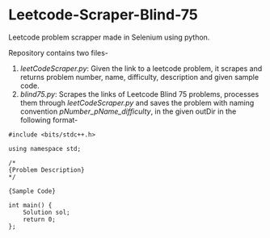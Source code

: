 # Leetcode-Scraper-Blind-75
Leetcode problem scrapper made in Selenium using python.

Repository contains two files-
1. _leetCodeScraper.py_: Given the link to a leetcode problem, it scrapes and returns problem number, name, difficulty, description and given sample code.
2. _blind75.py_: Scrapes the links of Leetcode Blind 75 problems, processes them through _leetCodeScraper.py_ and saves the problem with naming convention 
   _pNumber_pName_difficulty_, in the given outDir in the following format-

```
#include <bits/stdc++.h>  

using namespace std;  

/*  
{Problem Description}
*/  

{Sample Code}    

int main() {
    Solution sol;
    return 0;  
};
```

